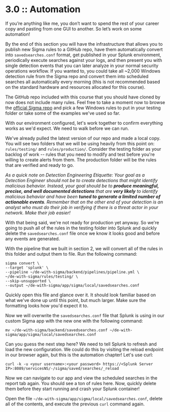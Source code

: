 # 3.0 :: Automation

If you’re anything like me, you don’t want to spend the rest of your career copy and pasting from one GUI to another. So let’s work on some automation!

By the end of this section you will have the infrastructure that allows you to publish new Sigma rules to a GitHub repo, have them automatically convert into `savedsearches.conf` format, get published in your Splunk environment, periodically execute searches against your logs, and then present you with single detection events that you can later analyze in your normal security operations workflow. If you wanted to, you could take all ~2,000 Windows detection rule from the Sigma repo and convert them into scheduled searches all automatically every morning (this is not recommended based on the standard hardware and resources allocated for this course).

The GitHub repo included with this course that you should have cloned by now does not include many rules. Feel free to take a moment now to browse the [official Sigma repo](https://github.com/SigmaHQ/sigma) and pick a few Windows rules to put in your testing folder or take some of the examples we've used so far.

With our environment configured, let's work together to confirm everything works as we'd expect. We need to walk before we can run.

We've already pulled the latest version of our repo and made a local copy. You will see two folders that we will be using heavily from this point on: `rules/testing/` and `rules/production/`. Consider the testing folder as your backlog of work -- rules that you need to modify and test before you're willing to create alerts from them. The production folder will be the rules that are verified and ready to go.

*As a quick note on Detection Engineering Etiquette: Your goal as a Detection Engineer should not be to create detections that might identify malicious behavior. Instead, your goal should be to **produce meaningful, precise, and well documented detections** that are **very likely** to identify malicious behavior and have been **tuned to generate a limited number of actionable events**. Remember that on the other end of your detection is an analyst who must do their job in verifying if there is a threat actor in your network. Make their job easier!*

With that being said, we're not ready for production yet anyway. So we're going to push all of the rules in the testing folder into Splunk and quickly delete the `savedsearches.conf` file once we know it looks good and before any events are generated. 

With the pipeline that we built in section 2, we will convert all of the rules in this folder and output them to file. Run the following command:

```shell
sigma convert \
--target 'splunk' \
--pipeline ~/de-with-sigma/backend/pipelines/pipeline.yml \
~/de-with-sigma/rules/testing/ \
--skip-unsupported \
--output ~/de-with-sigma/app/sigma/local/savedsearches.conf
```

Quickly open this file and glance over it. It should look familiar based on what we've done up until this point, but much larger. Make sure the formatting looks how you'd expect it to.

Now we will overwrite the `savedsearches.conf` file that Splunk is using in our custom Sigma app with the new one with the following command:

```shell
mv ~/de-with-sigma/backend/savedsearches.conf ~/de-with-sigma/app/sigma/local/savedsearches.conf
```

Can you guess the next step here? We need to tell Splunk to refresh and load the new configuration. We could do this by visiting the reload endpoint in our browser again, but this is the automation chapter! Let's use curl:

```shell
curl -k -u <your username>:<your password> https://<Splunk Server IP>:8089/servicesNS/-/sigma/saved/searches/_reload
```

Now we can navigate to our app and view the scheduled searches in the report tab again. You should see a ton of rules here. Now, quickly delete them before they start running and crash your Splunk container!

Open the file `~/de-with-sigma/app/sigma/local/savedsearches.conf`, delete all of the contents, and execute the previous `curl` command again.

